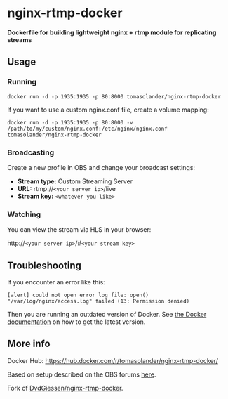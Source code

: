 # nginx-rtmp-docker
**Dockerfile for building lightweight nginx + rtmp module for replicating streams**

## Usage

### Running
`docker run -d -p 1935:1935 -p 80:8000 tomasolander/nginx-rtmp-docker`

If you want to use a custom nginx.conf file, create a volume mapping:

`docker run -d -p 1935:1935 -p 80:8000 -v /path/to/my/custom/nginx.conf:/etc/nginx/nginx.conf tomasolander/nginx-rtmp-docker`

### Broadcasting
Create a new profile in OBS and change your broadcast settings:

- **Stream type:** Custom Streaming Server
- **URL:** rtmp://`<your server ip>`/live
- **Stream key:** `<whatever you like>`
  
### Watching
You can view the stream via HLS in your browser:

http://`<your server ip>`/#`<your stream key>`

## Troubleshooting
If you encounter an error like this:
```
[alert] could not open error log file: open() "/var/log/nginx/access.log" failed (13: Permission denied)
```

Then you are running an outdated version of Docker. See [the Docker documentation](https://docs.docker.com/engine/installation/) on how to get the latest version.

## More info
Docker Hub: https://hub.docker.com/r/tomasolander/nginx-rtmp-docker/

Based on setup described on the OBS forums [here](https://obsproject.com/forum/resources/how-to-set-up-your-own-private-rtmp-server-using-nginx.50/).

Fork of [DvdGiessen/nginx-rtmp-docker](https://github.com/DvdGiessen/nginx-rtmp-docker).

